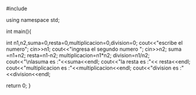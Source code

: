 #include <iostream>

using namespace std;

int main(){

int n1,n2,suma=0,resta=0,multiplicacion=0,division=0;
cout<<"escribe  el  numero";
cin>>n1;
cout<<"ingresa  el  segundo numero ";
cin>>n2;
suma =n1+n2;
resta=n1-n2;
multiplicacion=n1*n2;
division=n1/n2;
cout<<"\nlasuma es :"<<suma<<endl;
cout<<"la resta  es :"<< resta<<endl;
cout<<"multiplicacion es :"<<multiplicacion<<endl;
cout<<"division es :"<<division<<endl;

return 0;
}
